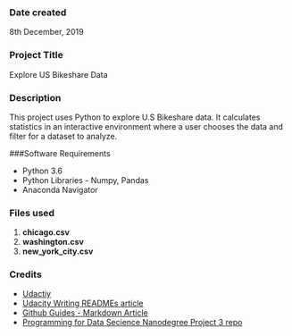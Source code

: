 ### Date created
8th December, 2019

### Project Title
Explore US Bikeshare Data

### Description
This project uses Python to explore U.S Bikeshare data. It calculates statistics in an interactive environment where a user chooses the data and filter for a dataset to analyze.

###Software Requirements
* Python 3.6
* Python Libraries - Numpy, Pandas
* Anaconda Navigator

### Files used
1. **chicago.csv**
2. **washington.csv**
3. **new_york_city.csv**

### Credits
* [Udactiy](https://www.udacity.com/)
* [Udacity Writing READMEs article](https://www.udacity.com/course/writing-readmes--ud777)
* [Github Guides - Markdown Article](https://guides.github.com/features/mastering-markdown/#intro)
* [Programming for Data Secience Nanodegree Project 3 repo](https://github.com/udacity/pdsnd_github)
